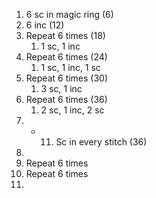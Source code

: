 1. 6 sc in magic ring (6)
2. 6 inc (12)
3. Repeat 6 times (18)
	1. 1 sc, 1 inc
4. Repeat 6 times (24)
	1. 1 sc, 1 inc, 1 sc
5. Repeat 6 times (30)
	1. 3 sc, 1 inc
6. Repeat 6 times (36)
	1. 2 sc, 1 inc, 2 sc
7. - 11. Sc in every stitch (36)
12.  
9. Repeat 6 times
10. Repeat 6 times
11. 